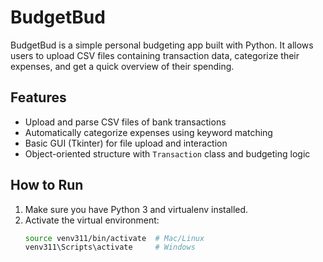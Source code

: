 # BudgetBud

BudgetBud is a simple personal budgeting app built with Python. It allows users to upload CSV files containing transaction data, categorize their expenses, and get a quick overview of their spending.

## Features

- Upload and parse CSV files of bank transactions
- Automatically categorize expenses using keyword matching
- Basic GUI (Tkinter) for file upload and interaction
- Object-oriented structure with `Transaction` class and budgeting logic

## How to Run

1. Make sure you have Python 3 and virtualenv installed.
2. Activate the virtual environment:
   ```bash
   source venv311/bin/activate  # Mac/Linux
   venv311\Scripts\activate     # Windows
